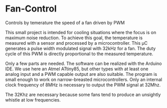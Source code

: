 # Fan-Control
Controls by temerature the speed of a fan driven by PWM

This small project is intended for cooling situations where the focus is on maximum noise reduction. To achieve this goal, the temperature is measured with a sensor and processed by a microcontroller. This µC generates a pulse width modulated signal with 32kHz for a fan. The duty cycle of this PWM is directly proportional to the measured temperature.

Only a few parts are needed. The software can be realized with the Arduino IDE. We use here an Atmel ATtiny85, but other types with at least one analog input and a PWM capable output are also suitable.
The program is small enough to work on narrow-breasted microcontrollers. Only an internal clock frequency of 8MHz is necessary to output the PWM signal at 32Mhz.

The 32Khz are necessary because some fans tend to produce an unsightly whistle at low frequencies.
